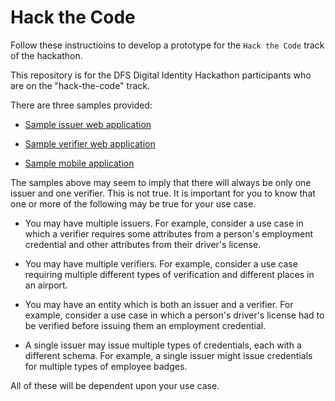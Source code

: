 # Hack the Code
Follow these instructioins to develop a prototype for the ```Hack the Code``` track of the hackathon.

This repository is for the DFS Digital Identity Hackathon participants who are on the "hack-the-code" track.

There are three samples provided:

* [Sample issuer web application](issuer/README.md)

* [Sample verifier web application](verifier/README.md)

* [Sample mobile application](mobile/README.md)

The samples above may seem to imply that there will always be only one issuer and one verifier.  This is not true.  It is important for you to know that one or more of the following may be true for your use case.

* You may have multiple issuers.  For example, consider a use case in which a verifier requires some attributes from  a person's employment credential and other attributes from their driver's license.

* You may have multiple verifiers.  For example, consider a use case requiring multiple different types of verification and different places in an airport.

* You may have an entity which is both an issuer and a verifier.  For example, consider a use case in which a person's driver's license had to be verified before issuing them an employment credential.

* A single issuer may issue multiple types of credentials, each with a different schema.  For example, a single issuer might issue credentials for multiple types of employee badges.

All of these will be dependent upon your use case.